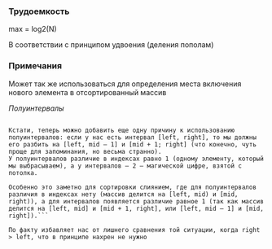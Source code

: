 ### Трудоемкость
max = log2(N)

В соответствии с принципом удвоения (деления пополам)

### Примечания

Может так же использоваться для определения места включения нового элемента в отсортированный массив

*Полуинтервалы*

```Дает хорошее понимание, что массив надо бить на интервал от [0, 3) и от [4, 7), т.е. от [left, mid) и до [mid + 1, right). Надо заметить, что существовала еще и «нулевая» версия (для статьи), в которой индексы были написаны по памяти, и, естественно, написаны они были неправильно. Самое интересное, что если я пишу алгоритм на листочке, то никаких ошибок не появляется, а если пишу на компьютере, они вылазят как грибы после дождя.

Кстати, теперь можно добавить еще одну причину к использованию полуинтервалов: если у нас есть интервал [left, right], то мы должны его разбить на [left, mid — 1] и [mid + 1; right] (что конечно, чуть проще для запоминания, но весьма странно).
У полуинтервалов различие в индексах равно 1 (одному элементу, который мы выбрасываем), а у интервалов — 2 — магической цифре, взятой с потолка.

Особенно это заметно для сортировки слиянием, где для полуинтервалов различия в индексах нету (массив делится на [left, mid) и [mid, right)), а для интервалов появляется различие равное 1 (так как массив делится на [left, mid] и [mid + 1, right], или [left, mid — 1] и [mid, right]).```

По факту избавляет нас от лишнего сравнения той ситуации, когда right > left, что в принципе нахрен не нужно